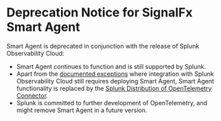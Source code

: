 # Deprecation Notice for SignalFx Smart Agent

Smart Agent is deprecated in conjunction with the release of Splunk Observability Cloud:

* Smart Agent continues to function and is still supported by Splunk.
* Apart from the [documented exceptions](https://docs.splunk.com/Observability/get-started/migrate/migrate-to-otel.html) where integration with Splunk Observability Cloud still requires deploying Smart Agent, Smart Agent functionality is replaced by the [Splunk Distribution of OpenTelemetry Connector](https://docs.splunk.com/Observability/get-started/get-data-in/get-data-in.html).
* Splunk is committed to further development of OpenTelemetry, and might remove Smart Agent in a future version.
